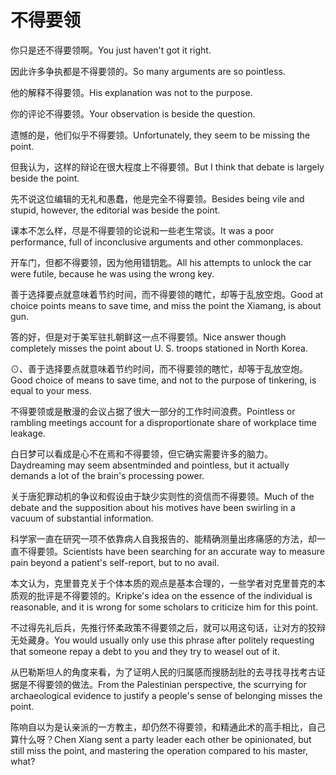 # 不得要领

<p><span class="chinese">你只是还不得要领啊。</span><span class="english">You just haven't got it right.</span></p>

<p><span class="chinese">因此许多争执都是不得要领的。</span><span class="english">So many arguments are so pointless.</span></p>

<p><span class="chinese">他的解释不得要领。</span><span class="english">His explanation was not to the purpose.</span></p>

<p><span class="chinese">你的评论不得要领。</span><span class="english">Your observation is beside the question.</span></p>

<p><span class="chinese">遗憾的是，他们似乎不得要领。</span><span class="english">Unfortunately, they seem to be missing the point.</span></p>

<p><span class="chinese">但我认为，这样的辩论在很大程度上不得要领。</span><span class="english">But I think that debate is largely beside the point.</span></p>

<p><span class="chinese">先不说这位编辑的无礼和愚蠢，他是完全不得要领。</span><span class="english">Besides being vile and stupid, however, the editorial was beside the point.</span></p>

<p><span class="chinese">课本不怎么样，尽是不得要领的论说和一些老生常谈。</span><span class="english">It was a poor performance, full of inconclusive arguments and other commonplaces.</span></p>

<p><span class="chinese">开车门，但都不得要领，因为他用错钥匙。</span><span class="english">All his attempts to unlock the car were futile, because he was using the wrong key.</span></p>

<p><span class="chinese">善于选择要点就意味着节约时间，而不得要领的瞎忙，却等于乱放空炮。</span><span class="english">Good at choice points means to save time, and miss the point the Xiamang, is about gun.</span></p>

<p><span class="chinese">答的好，但是对于美军驻扎朝鲜这一点不得要领。</span><span class="english">Nice answer though completely misses the point about U. S. troops stationed in North Korea.</span></p>

<p><span class="chinese">⊙、善于选择要点就意味着节约时间，而不得要领的瞎忙，却等于乱放空炮。</span><span class="english">Good choice of means to save time, and not to the purpose of tinkering, is equal to your mess.</span></p>

<p><span class="chinese">不得要领或是散漫的会议占据了很大一部分的工作时间浪费。</span><span class="english">Pointless or rambling meetings account for a disproportionate share of workplace time leakage.</span></p>

<p><span class="chinese">白日梦可以看成是心不在焉和不得要领，但它确实需要许多的脑力。</span><span class="english">Daydreaming may seem absentminded and pointless, but it actually demands a lot of the brain's processing power.</span></p>

<p><span class="chinese">关于唐犯罪动机的争议和假设由于缺少实则性的资信而不得要领。</span><span class="english">Much of the debate and the supposition about his motives have been swirling in a vacuum of substantial information.</span></p>

<p><span class="chinese">科学家一直在研究一项不依靠病人自我报告的、能精确测量出疼痛感的方法，却一直不得要领。</span><span class="english">Scientists have been searching for an accurate way to measure pain beyond a patient's self-report, but to no avail.</span></p>

<p><span class="chinese">本文认为，克里普克关于个体本质的观点是基本合理的，一些学者对克里普克的本质观的批评是不得要领的。</span><span class="english">Kripke's idea on the essence of the individual is reasonable, and it is wrong for some scholars to criticize him for this point.</span></p>

<p><span class="chinese">不过得先礼后兵，先推行怀柔政策不得要领之后，就可以用这句话，让对方的狡辩无处藏身。</span><span class="english">You would usually only use this phrase after politely requesting that someone repay a debt to you and they try to weasel out of it.</span></p>

<p><span class="chinese">从巴勒斯坦人的角度来看，为了证明人民的归属感而搜肠刮肚的去寻找寻找考古证据是不得要领的做法。</span><span class="english">From the Palestinian perspective, the scurrying for archaeological evidence to justify a people's sense of belonging misses the point.</span></p>

<p><span class="chinese">陈响自以为是认亲派的一方教主，却仍然不得要领，和精通此术的高手相比，自己算什么呀？</span><span class="english">Chen Xiang sent a party leader each other be opinionated, but still miss the point, and mastering the operation compared to his master, what?</span></p>

